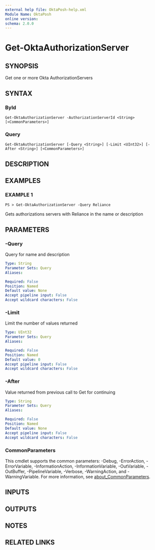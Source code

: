 ```yaml
---
external help file: OktaPosh-help.xml
Module Name: OktaPosh
online version:
schema: 2.0.0
---
```


# Get-OktaAuthorizationServer

## SYNOPSIS
Get one or more Okta AuthorizationServers

## SYNTAX

### ById
```
Get-OktaAuthorizationServer -AuthorizationServerId <String> [<CommonParameters>]
```

### Query
```
Get-OktaAuthorizationServer [-Query <String>] [-Limit <UInt32>] [-After <String>] [<CommonParameters>]
```

## DESCRIPTION

## EXAMPLES

### EXAMPLE 1
```
PS > Get-OktaAuthorizationServer -Query Reliance
```

Gets authorizations servers with Reliance in the name or description

## PARAMETERS

### -Query
Query for name and description

```yaml
Type: String
Parameter Sets: Query
Aliases:

Required: False
Position: Named
Default value: None
Accept pipeline input: False
Accept wildcard characters: False
```


### -Limit
Limit the number of values returned

```yaml
Type: UInt32
Parameter Sets: Query
Aliases:

Required: False
Position: Named
Default value: 0
Accept pipeline input: False
Accept wildcard characters: False
```

### -After
Value returned from previous call to Get for continuing

```yaml
Type: String
Parameter Sets: Query
Aliases:

Required: False
Position: Named
Default value: None
Accept pipeline input: False
Accept wildcard characters: False
```


### CommonParameters
This cmdlet supports the common parameters: -Debug, -ErrorAction, -ErrorVariable, -InformationAction, -InformationVariable, -OutVariable, -OutBuffer, -PipelineVariable, -Verbose, -WarningAction, and -WarningVariable. For more information, see [about_CommonParameters](http://go.microsoft.com/fwlink/?LinkID=113216).



## INPUTS

## OUTPUTS

## NOTES

## RELATED LINKS


